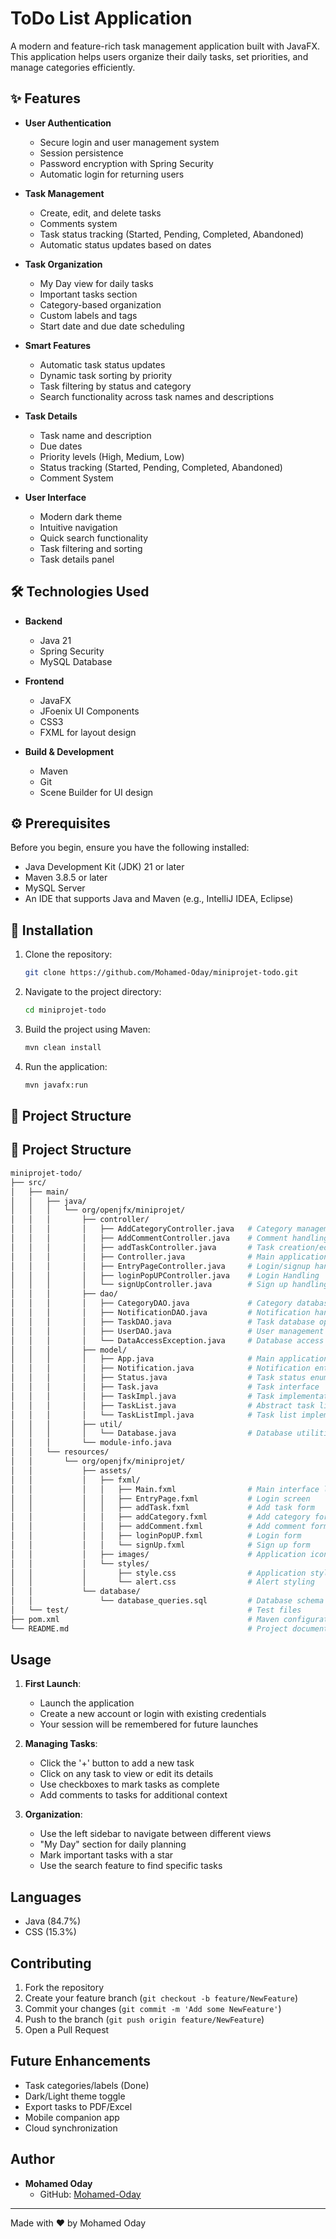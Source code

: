 # ToDo List Application

A modern and feature-rich task management application built with JavaFX. This application helps users organize their daily tasks, set priorities, and manage categories efficiently.

## ✨ Features

- **User Authentication**

  - Secure login and user management system
  - Session persistence
  - Password encryption with Spring Security
  - Automatic login for returning users

- **Task Management**

  - Create, edit, and delete tasks
  - Comments system
  - Task status tracking (Started, Pending, Completed, Abandoned)
  - Automatic status updates based on dates

- **Task Organization**

  - My Day view for daily tasks
  - Important tasks section
  - Category-based organization
  - Custom labels and tags
  - Start date and due date scheduling

- **Smart Features**
  - Automatic task status updates
  - Dynamic task sorting by priority
  - Task filtering by status and category
  - Search functionality across task names and descriptions

- **Task Details**

  - Task name and description
  - Due dates
  - Priority levels (High, Medium, Low)
  - Status tracking (Started, Pending, Completed, Abandoned)
  - Comment System

- **User Interface**
  - Modern dark theme
  - Intuitive navigation
  - Quick search functionality
  - Task filtering and sorting
  - Task details panel

## 🛠️ Technologies Used

- **Backend**
  - Java 21
  - Spring Security
  - MySQL Database

- **Frontend**
  - JavaFX
  - JFoenix UI Components
  - CSS3
  - FXML for layout design

- **Build & Development**
  - Maven
  - Git
  - Scene Builder for UI design

## ⚙️ Prerequisites

Before you begin, ensure you have the following installed:

- Java Development Kit (JDK) 21 or later
- Maven 3.8.5 or later
- MySQL Server
- An IDE that supports Java and Maven (e.g., IntelliJ IDEA, Eclipse)

## 🚀 Installation

1. Clone the repository:

   ```bash
   git clone https://github.com/Mohamed-Oday/miniprojet-todo.git
   ```

2. Navigate to the project directory:

   ```bash
   cd miniprojet-todo
   ```

3. Build the project using Maven:

   ```bash
   mvn clean install
   ```

4. Run the application:
   ```bash
   mvn javafx:run
   ```

## 📁 Project Structure

## 📁 Project Structure

```bash
miniprojet-todo/
├── src/
│   ├── main/
│   │   ├── java/
│   │   │   └── org/openjfx/miniprojet/
│   │   │       ├── controller/
│   │   │       │   ├── AddCategoryController.java   # Category management
│   │   │       │   ├── AddCommentController.java    # Comment handling
│   │   │       │   ├── addTaskController.java       # Task creation/editing
│   │   │       │   ├── Controller.java              # Main application controller
│   │   │       │   ├── EntryPageController.java     # Login/signup handling
│   │   │       │   ├── loginPopUPController.java    # Login Handling
│   │   │       │   └── signUpController.java        # Sign up handling
│   │   │       ├── dao/
│   │   │       │   ├── CategoryDAO.java             # Category database operations
│   │   │       │   ├── NotificationDAO.java         # Notification handling
│   │   │       │   ├── TaskDAO.java                 # Task database operations
│   │   │       │   ├── UserDAO.java                 # User management
│   │   │       │   └── DataAccessException.java     # Database access handling
│   │   │       ├── model/
│   │   │       │   ├── App.java                     # Main application class
│   │   │       │   ├── Notification.java            # Notification entity
│   │   │       │   ├── Status.java                  # Task status enum
│   │   │       │   ├── Task.java                    # Task interface
│   │   │       │   ├── TaskImpl.java                # Task implementation
│   │   │       │   ├── TaskList.java                # Abstract task list
│   │   │       │   └── TaskListImpl.java            # Task list implementation
│   │   │       ├── util/
│   │   │       │   └── Database.java                # Database utilities
│   │   │       └── module-info.java
│   │   └── resources/
│   │       └── org/openjfx/miniprojet/
│   │           ├── assets/
│   │           │   ├── fxml/
│   │           │   │   ├── Main.fxml                # Main interface layout
│   │           │   │   ├── EntryPage.fxml           # Login screen
│   │           │   │   ├── addTask.fxml             # Add task form
│   │           │   │   ├── addCategory.fxml         # Add category form
│   │           │   │   ├── addComment.fxml          # Add comment form
│   │           │   │   ├── loginPopUP.fxml          # Login form
│   │           │   │   └── signUp.fxml              # Sign up form
│   │           │   ├── images/                      # Application icons/images
│   │           │   └── styles/
│   │           │       ├── style.css                # Application styling
│   │           │       └── alert.css                # Alert styling
│   │           └── database/
│   │               └── database_queries.sql         # Database schema
│   └── test/                                        # Test files
├── pom.xml                                          # Maven configuration
└── README.md                                        # Project documentation
```

## Usage

1. **First Launch**:

   - Launch the application
   - Create a new account or login with existing credentials
   - Your session will be remembered for future launches

2. **Managing Tasks**:

   - Click the '+' button to add a new task
   - Click on any task to view or edit its details
   - Use checkboxes to mark tasks as complete
   - Add comments to tasks for additional context

3. **Organization**:
   - Use the left sidebar to navigate between different views
   - "My Day" section for daily planning
   - Mark important tasks with a star
   - Use the search feature to find specific tasks

## Languages

- Java (84.7%)
- CSS (15.3%)

## Contributing

1. Fork the repository
2. Create your feature branch (`git checkout -b feature/NewFeature`)
3. Commit your changes (`git commit -m 'Add some NewFeature'`)
4. Push to the branch (`git push origin feature/NewFeature`)
5. Open a Pull Request

## Future Enhancements

- Task categories/labels (Done)
- Dark/Light theme toggle
- Export tasks to PDF/Excel
- Mobile companion app
- Cloud synchronization

## Author

- **Mohamed Oday**
  - GitHub: [Mohamed-Oday](https://github.com/Mohamed-Oday)

---

Made with ❤️ by Mohamed Oday
